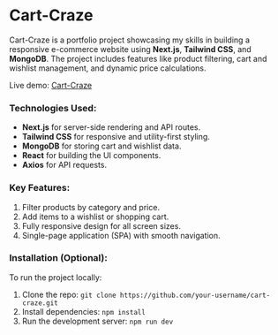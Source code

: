 # Cart-Craze

Cart-Craze is a portfolio project showcasing my skills in building a responsive e-commerce website using **Next.js**, **Tailwind CSS**, and **MongoDB**. The project includes features like product filtering, cart and wishlist management, and dynamic price calculations.

Live demo: [Cart-Craze](https://cart-craze.netlify.app/)

### Technologies Used:

- **Next.js** for server-side rendering and API routes.
- **Tailwind CSS** for responsive and utility-first styling.
- **MongoDB** for storing cart and wishlist data.
- **React** for building the UI components.
- **Axios** for API requests.

### Key Features:

1. Filter products by category and price.
2. Add items to a wishlist or shopping cart.
3. Fully responsive design for all screen sizes.
4. Single-page application (SPA) with smooth navigation.

### Installation (Optional):

To run the project locally:

1. Clone the repo: `git clone https://github.com/your-username/cart-craze.git`
2. Install dependencies: `npm install`
3. Run the development server: `npm run dev`

